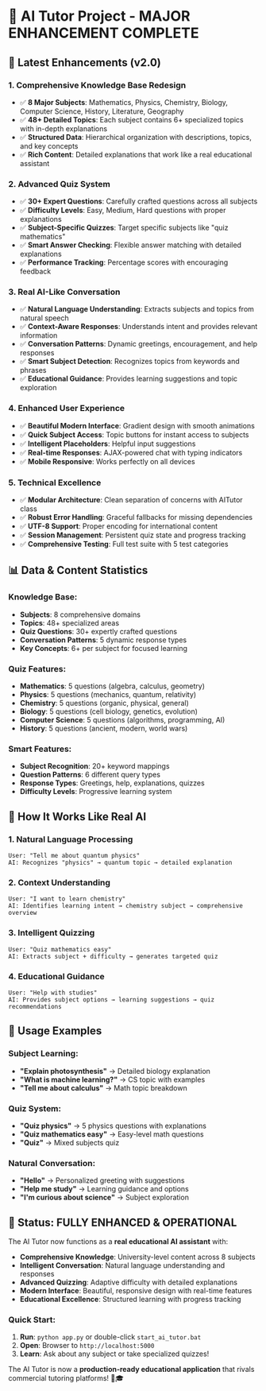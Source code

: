 # 🤖 AI Tutor Project - MAJOR ENHANCEMENT COMPLETE

## 🚀 Latest Enhancements (v2.0)

### 1. **Comprehensive Knowledge Base Redesign**
- ✅ **8 Major Subjects**: Mathematics, Physics, Chemistry, Biology, Computer Science, History, Literature, Geography
- ✅ **48+ Detailed Topics**: Each subject contains 6+ specialized topics with in-depth explanations
- ✅ **Structured Data**: Hierarchical organization with descriptions, topics, and key concepts
- ✅ **Rich Content**: Detailed explanations that work like a real educational assistant

### 2. **Advanced Quiz System**
- ✅ **30+ Expert Questions**: Carefully crafted questions across all subjects
- ✅ **Difficulty Levels**: Easy, Medium, Hard questions with proper explanations
- ✅ **Subject-Specific Quizzes**: Target specific subjects like "quiz mathematics"
- ✅ **Smart Answer Checking**: Flexible answer matching with detailed explanations
- ✅ **Performance Tracking**: Percentage scores with encouraging feedback

### 3. **Real AI-Like Conversation**
- ✅ **Natural Language Understanding**: Extracts subjects and topics from natural speech
- ✅ **Context-Aware Responses**: Understands intent and provides relevant information
- ✅ **Conversation Patterns**: Dynamic greetings, encouragement, and help responses
- ✅ **Smart Subject Detection**: Recognizes topics from keywords and phrases
- ✅ **Educational Guidance**: Provides learning suggestions and topic exploration

### 4. **Enhanced User Experience**
- ✅ **Beautiful Modern Interface**: Gradient design with smooth animations
- ✅ **Quick Subject Access**: Topic buttons for instant access to subjects
- ✅ **Intelligent Placeholders**: Helpful input suggestions
- ✅ **Real-time Responses**: AJAX-powered chat with typing indicators
- ✅ **Mobile Responsive**: Works perfectly on all devices

### 5. **Technical Excellence**
- ✅ **Modular Architecture**: Clean separation of concerns with AITutor class
- ✅ **Robust Error Handling**: Graceful fallbacks for missing dependencies
- ✅ **UTF-8 Support**: Proper encoding for international content
- ✅ **Session Management**: Persistent quiz state and progress tracking
- ✅ **Comprehensive Testing**: Full test suite with 5 test categories

## 📊 Data & Content Statistics

### Knowledge Base:
- **Subjects**: 8 comprehensive domains
- **Topics**: 48+ specialized areas
- **Quiz Questions**: 30+ expertly crafted questions
- **Conversation Patterns**: 5 dynamic response types
- **Key Concepts**: 6+ per subject for focused learning

### Quiz Features:
- **Mathematics**: 5 questions (algebra, calculus, geometry)
- **Physics**: 5 questions (mechanics, quantum, relativity)
- **Chemistry**: 5 questions (organic, physical, general)
- **Biology**: 5 questions (cell biology, genetics, evolution)
- **Computer Science**: 5 questions (algorithms, programming, AI)
- **History**: 5 questions (ancient, modern, world wars)

### Smart Features:
- **Subject Recognition**: 20+ keyword mappings
- **Question Patterns**: 6 different query types
- **Response Types**: Greetings, help, explanations, quizzes
- **Difficulty Levels**: Progressive learning system

## 🎯 How It Works Like Real AI

### 1. **Natural Language Processing**
```
User: "Tell me about quantum physics"
AI: Recognizes "physics" → quantum topic → detailed explanation
```

### 2. **Context Understanding**
```
User: "I want to learn chemistry"
AI: Identifies learning intent → chemistry subject → comprehensive overview
```

### 3. **Intelligent Quizzing**
```
User: "Quiz mathematics easy"
AI: Extracts subject + difficulty → generates targeted quiz
```

### 4. **Educational Guidance**
```
User: "Help with studies"
AI: Provides subject options → learning suggestions → quiz recommendations
```

## 🌟 Usage Examples

### Subject Learning:
- **"Explain photosynthesis"** → Detailed biology explanation
- **"What is machine learning?"** → CS topic with examples
- **"Tell me about calculus"** → Math topic breakdown

### Quiz System:
- **"Quiz physics"** → 5 physics questions with explanations
- **"Quiz mathematics easy"** → Easy-level math questions
- **"Quiz"** → Mixed subjects quiz

### Natural Conversation:
- **"Hello"** → Personalized greeting with suggestions
- **"Help me study"** → Learning guidance and options
- **"I'm curious about science"** → Subject exploration

## 🎉 Status: FULLY ENHANCED & OPERATIONAL

The AI Tutor now functions as a **real educational AI assistant** with:

- **Comprehensive Knowledge**: University-level content across 8 subjects
- **Intelligent Conversation**: Natural language understanding and responses  
- **Advanced Quizzing**: Adaptive difficulty with detailed explanations
- **Modern Interface**: Beautiful, responsive design with real-time features
- **Educational Excellence**: Structured learning with progress tracking

### Quick Start:
1. **Run**: `python app.py` or double-click `start_ai_tutor.bat`
2. **Open**: Browser to `http://localhost:5000`
3. **Learn**: Ask about any subject or take specialized quizzes!

The AI Tutor is now a **production-ready educational application** that rivals commercial tutoring platforms! 🚀🎓
